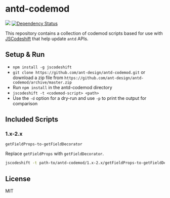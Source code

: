 # antd-codemod

[![](https://img.shields.io/travis/ant-design/antd-codemod.svg?style=flat-square)](https://travis-ci.org/ant-design/antd-codemod)
[![Dependency Status](https://david-dm.org/ant-design/antd-codemod.svg?style=flat-square)](https://david-dm.org/ant-design/antd-codemod)

This repository contains a collection of codemod scripts based for use with [JSCodeshift](https://github.com/facebook/jscodeshift) that help update `antd` APIs.

## Setup & Run

* `npm install -g jscodeshift`
* `git clone https://github.com/ant-design/antd-codemod.git` or download a zip file from `https://github.com/ant-design/antd-codemod/archive/master.zip`
* Run `npm install` in the antd-codemod directory
* `jscodeshift -t <codemod-script> <path>`
* Use the `-d` option for a dry-run and use `-p` to print the output for comparison

## Included Scripts

### 1.x-2.x

`getFieldProps-to-getFieldDecorator`

Replace `getFieldProps` with `getFieldDecorator`.

```bash
jscodeshift -t path-to/antd-codemod/1.x-2.x/getFieldProps-to-getFieldDecorator.js <path>
```

## License

MIT
